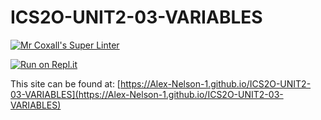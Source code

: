 # ICS2O-UNIT2-03-VARIABLES

[![Mr Coxall's Super Linter](https://github.com/Alex-Nelson-1/ICS2O-UNIT2-03-VARIABLES/workflows/Mr%20Coxall's%20Super%20Linter/badge.svg)](https://github.com/Alex-Nelson-1/ICS2O-UNIT2-03-VARIABLES/actions/)

[![Run on Repl.it](https://repl.it/badge/github/Alex-Nelson-1/ICS2O-UNIT2-03-VARIABLES)](https://repl.it/github/Alex-Nelson-1/ICS2O-UNIT2-03-VARIABLES)

This site can be found at: [https://Alex-Nelson-1.github.io/ICS2O-UNIT2-03-VARIABLES](https://Alex-Nelson-1.github.io/ICS2O-UNIT2-03-VARIABLES)

